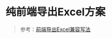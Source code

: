 <!--
 * @Description: 纯前端导出Excel方案
 * @Date: 2019-09-10 11:56:16
 * @LastEditors: phoebus
 * @LastEditTime: 2019-09-10 11:57:08
 -->

# 纯前端导出Excel方案



> 参考：[前端导出Excel兼容写法](https://www.cnblogs.com/lovesong/p/6045405.html)
